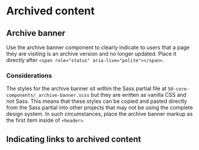 # Archived content

## Archive banner

Use the archive banner component to clearly indicate to users that a page they are visiting is an archive version and no longer updated. Place it directly after `<span role="status" aria-live="polite"></span>`.

<example title="Archive banner" src="components/archive-banner.html.twig" />

### Considerations

The styles for the archive banner sit within the Sass partial file at `50-core-components/_archive-banner.scss` but they are written as vanilla CSS and not Sass. This means that these styles can be copied and pasted directly from the Sass partial into other projects that may not be using the complete design system. In such circumstances, place the archive banner markup as the first item inside of `<header>`.

## Indicating links to archived content

<example title="Archive banner" src="components/archive-link.html.twig" />